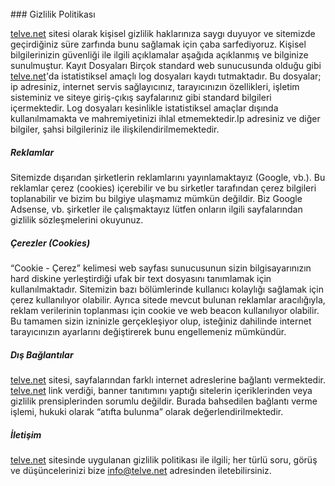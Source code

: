 <br>
### Gizlilik Politikası

[telve.net](http://telve.net/) sitesi olarak kişisel gizlilik haklarınıza saygı duyuyor ve sitemizde geçirdiğiniz süre zarfında bunu sağlamak için çaba sarfediyoruz. Kişisel bilgilerinizin güvenliği ile ilgili açıklamalar aşağıda açıklanmış ve bilginize sunulmuştur.
Kayıt Dosyaları
Birçok standard web sunucusunda olduğu gibi [telve.net](http://telve.net/)'da istatistiksel amaçlı log dosyaları kaydı tutmaktadır. Bu dosyalar; ip adresiniz, internet servis sağlayıcınız, tarayıcınızın özellikleri, işletim sisteminiz ve siteye giriş-çıkış sayfalarınız gibi standard bilgileri içermektedir. Log dosyaları kesinlikle istatistiksel amaçlar dışında kullanılmamakta ve mahremiyetinizi ihlal etmemektedir.Ip adresiniz ve diğer bilgiler, şahsi bilgileriniz ile ilişkilendirilmemektedir.

##### Reklamlar

Sitemizde dışarıdan şirketlerin reklamlarını yayınlamaktayız (Google, vb.). Bu reklamlar çerez (cookies) içerebilir ve bu sirketler tarafından çerez bilgileri toplanabilir ve bizim bu bilgiye ulaşmamız mümkün değildir. Biz Google Adsense, vb. şirketler ile çalışmaktayız lütfen onların ilgili sayfalarından gizlilik sözleşmelerini okuyunuz.

##### Çerezler (Cookies)

“Cookie - Çerez” kelimesi web sayfası sunucusunun sizin bilgisayarınızın hard diskine yerleştirdiği ufak bir text dosyasını tanımlamak için kullanılmaktadır. Sitemizin bazı bölümlerinde kullanıcı kolaylığı sağlamak için çerez kullanılıyor olabilir. Ayrıca sitede mevcut bulunan reklamlar aracılığıyla, reklam verilerinin toplanması için cookie ve web beacon kullanılıyor olabilir. Bu tamamen sizin izninizle gerçekleşiyor olup, isteğiniz dahilinde internet tarayıcınızın ayarlarını değiştirerek bunu engellemeniz mümkündür.

##### Dış Bağlantılar

[telve.net](http://telve.net/) sitesi, sayfalarından farklı internet adreslerine bağlantı vermektedir. [telve.net](http://telve.net/) link verdiği, banner tanıtımını yaptığı sitelerin içeriklerinden veya gizlilik prensiplerinden sorumlu değildir. Burada bahsedilen bağlantı verme işlemi, hukuki olarak “atıfta bulunma” olarak değerlendirilmektedir.

##### İletişim

[telve.net](http://telve.net/) sitesinde uygulanan gizlilik politikası ile ilgili; her türlü soru, görüş ve düşüncelerinizi bize [info@telve.net](mailto:info@telve.net) adresinden iletebilirsiniz.
